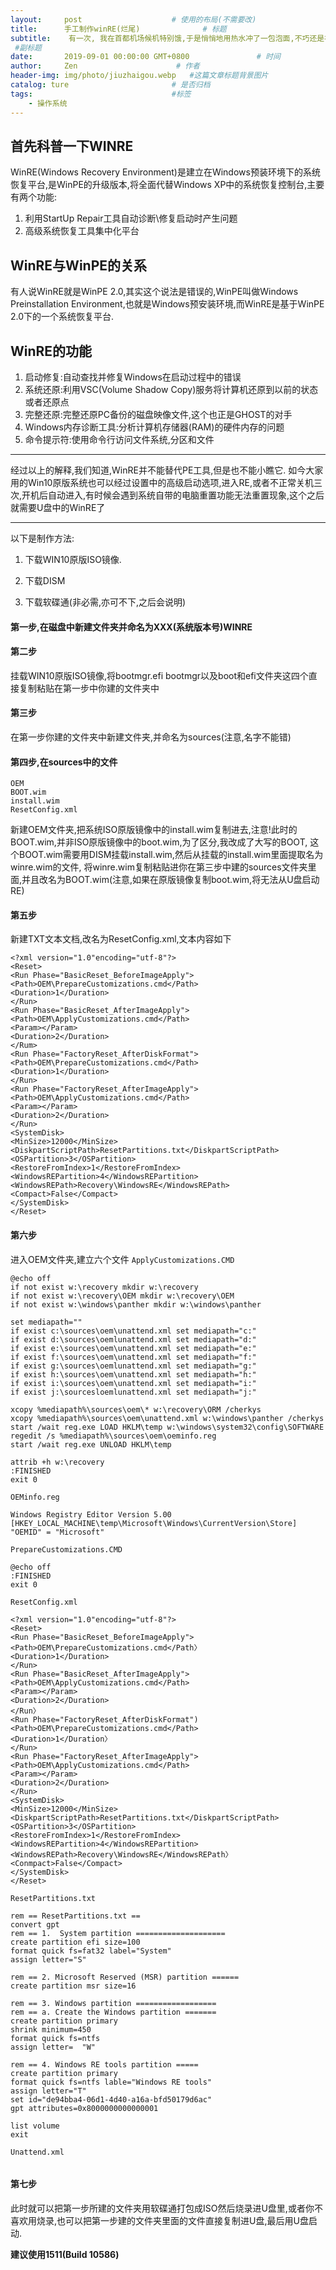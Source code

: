 ```yaml
---
layout:     post                    # 使用的布局(不需要改)
title:      手工制作winRE(烂尾)              # 标题
subtitle:    有一次, 我在首都机场候机特别饿,于是悄悄地用热水冲了一包泡面,不巧还是被人看到了,立即跑出来有4\50人围观看着我吃,羡慕的眼光不时向我投来.接着,我又拿出了一颗茶叶蛋,围观群众这时增加到150多人,人群开始变得沸腾起来!有人大声斥责我炫富\有人摇着头说小伙子太年轻不懂做人要低调\还有漂亮小姑娘不时投来青睐眼神....最后,我撕开了一包涪(pei)陵榨菜,喧嚣的机场立即变得无比安静,这个时刻,已经没有了敌视和谩骂,有的只是仰视和崇拜.....
 #副标题
date:       2019-09-01 00:00:00 GMT+0800               # 时间
author:     Zen                      # 作者
header-img: img/photo/jiuzhaigou.webp   #这篇文章标题背景图片
catalog: ture                       # 是否归档
tags:                               #标签
    - 操作系统
---
```

## 首先科普一下WINRE
WinRE(Windows Recovery Environment)是建立在Windows预装环境下的系统恢复平台,是WinPE的升级版本,将全面代替Windows XP中的系统恢复控制台,主要有两个功能:
1. 利用StartUp Repair工具自动诊断\修复启动时产生问题
2. 高级系统恢复工具集中化平台

## WinRE与WinPE的关系
有人说WinRE就是WinPE 2.0,其实这个说法是错误的,WinPE叫做Windows Preinstallation Environment,也就是Windows预安装环境,而WinRE是基于WinPE 2.0下的一个系统恢复平台.

## WinRE的功能
1. 启动修复:自动查找并修复Windows在启动过程中的错误
2. 系统还原:利用VSC(Volume Shadow Copy)服务将计算机还原到以前的状态或者还原点
3. 完整还原:完整还原PC备份的磁盘映像文件,这个也正是GHOST的对手
4. Windows内存诊断工具:分析计算机存储器(RAM)的硬件内存的问题
5. 命令提示符:使用命令行访问文件系统,分区和文件

----

经过以上的解释,我们知道,WinRE并不能替代PE工具,但是也不能小瞧它.
如今大家用的Win10原版系统也可以经过设置中的高级启动选项,进入RE,或者不正常关机三次,开机后自动进入,有时候会遇到系统自带的电脑重置功能无法重置现象,这个之后就需要U盘中的WinRE了

----

以下是制作方法:
1. 下载WIN10原版ISO镜像.

2. 下载DISM

3. 下载软碟通(非必需,亦可不下,之后会说明)

#### 第一步,在磁盘中新建文件夹并命名为XXX(系统版本号)WINRE
#### 第二步
挂载WIN10原版ISO镜像,将bootmgr.efi bootmgr以及boot和efi文件夹这四个直接复制粘贴在第一步中你建的文件夹中
#### 第三步
在第一步你建的文件夹中新建文件夹,并命名为sources(注意,名字不能错)
#### 第四步,在sources中的文件
```
OEM
BOOT.wim
install.wim
ResetConfig.xml
```
新建OEM文件夹,把系统ISO原版镜像中的install.wim复制进去,注意!此时的BOOT.wim,并非ISO原版镜像中的boot.wim,为了区分,我改成了大写的BOOT,
这个BOOT.wim需要用DISM挂载install.wim,然后从挂载的install.wim里面提取名为winre.wim的文件,
将winre.wim复制粘贴进你在第三步中建的sources文件夹里面,并且改名为BOOT.wim(注意,如果在原版镜像复制boot.wim,将无法从U盘启动RE)
#### 第五步
新建TXT文本文档,改名为ResetConfig.xml,文本内容如下
```
<?xml version="1.0"encoding="utf-8"?>
<Reset>
<Run Phase="BasicReset_BeforeImageApply">
<Path>OEM\PrepareCustomizations.cmd</Path>
<Duration>1</Duration>
</Run>
<Run Phase="BasicReset_AfterImageApply">
<Path>OEM\ApplyCustomizations.cmd</Path>
<Param></Param>
<Duration>2</Duration>
</Rum>
<Run Phase="FactoryReset_AfterDiskFormat">
<Path>OEM\PrepareCustomizations.cmd</Path>
<Duration>1</Duration>
</Run>
<Run Phase="FactoryReset_AfterImageApply">
<Path>OEM\ApplyCustomizations.cmd</Path>
<Param></Param>
<Duration>2</Duration>
</Run>
<SystemDisk>
<MinSize>12000</MinSize>
<DiskpartScriptPath>ResetPartitions.txt</DiskpartScriptPath>
<OSPartition>3</OSPartition>
<RestoreFromIndex>1</RestoreFromIndex>
<WindowsREPartition>4</WindowsREPartition>
<WindowsREPath>Recovery\WindowsRE</WindowsREPath>
<Compact>False</Compact>
</SystemDisk>
</Reset>
```
#### 第六步
进入OEM文件夹,建立六个文件
`ApplyCustomizations.CMD`
```
@echo off
if not exist w:\recovery mkdir w:\recovery
if not exist w:\recovery\OEM mkdir w:\recovery\OEM
if not exist w:\windows\panther mkdir w:\windows\panther

set mediapath=""
if exist c:\sources\oem\unattend.xml set mediapath="c:"
if exist d:\sources\oemlunattend.xml set mediapath="d:"
if exist e:\sources\oem\unattend.xml set mediapath="e:"
if exist f:\sources\oem\unattend.xml set mediapath="f:"
if exist g:\sources\oemlunattend.xml set mediapath="g:"
if exist h:\sources\oem\unattend.xml set mediapath="h:"
if exist i:\sources\oem\unattend.xml set mediapath="i:"
if exist j:\sourcesloemlunattend.xml set mediapath="j:"

xcopy %mediapath%\sources\oem\* w:\recovery\ORM /cherkys
xcopy %mediapath%\sources\oem\unattend.xml w:\windows\panther /cherkys
start /wait reg.exe LOAD HKLM\temp w:\windows\system32\config\SOFTWARE
regedit /s %mediapath%\sources\oem\oeminfo.reg
start /wait reg.exe UNLOAD HKLM\temp

attrib +h w:\recovery
:FINISHED
exit 0
```

`OEMinfo.reg`
```
Windows Registry Editor Version 5.00
[HKEY_LOCAL_MACHINE\temp\Microsoft\Windows\CurrentVersion\Store]
"OEMID" = "Microsoft"
```
`PrepareCustomizations.CMD`
```
@echo off
:FINISHED
exit 0
```
`ResetConfig.xml`
```
<?xml version="1.0"encoding="utf-8"?>
<Reset>
<Run Phase="BasicReset_BeforeImageApply">
<Path>OEM\PrepareCustomizations.cmd</Path〉
<Duration>1</Duration>
</Run>
<Run Phase="BasicReset_AfterImageApply">
<Path>OEM\ApplyCustomizations.cmd</Path>
<Param></Param>
<Duration>2</Duration>
</Run〉
<Run Phase="FactoryReset_AfterDiskFormat")
<Path>OEM\PrepareCustomizations.cmd</Path>
<Duration>1</Duration〉
</Run>
<Run Phase="FactoryReset_AfterImageApply">
<Path>OEM\ApplyCustomizations.cmd</Path>
<Param></Param>
<Duration>2</Duration>
</Run>
<SystemDisk>
<MinSize>12000</MinSize>
<DiskpartScriptPath>ResetPartitions.txt</DiskpartScriptPath>
<OSPartition>3</OSPartition>
<RestoreFromIndex>1</RestoreFromIndex>
<WindowsREPartition>4</WindowsREPartition>
<WindowsREPath>Recovery\WindowsRE</WindowsREPath〉
<Conmpact>False</Compact>
</SystemDisk>
</Reset>
```

`ResetPartitions.txt`
```
rem == ResetPartitions.txt ==  
convert gpt  
rem == 1.  System partition ====================
create partition efi size=100
format quick fs=fat32 label="System"
assign letter="S"

rem == 2. Microsoft Reserved (MSR) partition ======
create partition msr size=16

rem == 3. Windows partition ==================
rem == a. Create the Windows partition =======
create partition primary
shrink minimum=450
format quick fs=ntfs
assign letter=  "W"

rem == 4. Windows RE tools partition =====
create partition primary
format quick fs=ntfs lable="Windows RE tools"
assign letter="T"
set id="de94bba4-06d1-4d40-a16a-bfd50179d6ac"
gpt attributes=0x8000000000000001

list volume
exit
```
`Unattend.xml`
```

```

#### 第七步
此时就可以把第一步所建的文件夹用软碟通打包成ISO然后烧录进U盘里,或者你不喜欢用烧录,也可以把第一步建的文件夹里面的文件直接复制进U盘,最后用U盘启动.

**建议使用1511(Build 10586)**
